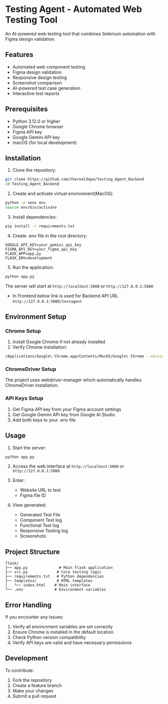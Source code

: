# Testing Agent - Automated Web Testing Tool

An AI-powered web testing tool that combines Selenium automation with Figma design validation.

## Features

- Automated web component testing
- Figma design validation
- Responsive design testing
- Screenshot comparison
- AI-powered test case generation
- Interactive test reports

## Prerequisites

- Python 3.12.0 or higher
- Google Chrome browser
- Figma API key
- Google Gemini API key
- macOS (for local development)

## Installation

1. Clone the repository:
```bash
git clone https://github.com/therealdope/Testing_Agent_Backend
cd Testing_Agent_Backend
```

2. Create and activate virtual environment(MacOS):
```bash
python -m venv env
source env/bin/activate
```

3. Install dependencies:
```bash
pip install -r requirements.txt
```

4. Create .env file in the root directory:
```plaintext
GOOGLE_API_KEY=your_gemini_api_key
FIGMA_API_KEY=your_figma_api_key
FLASK_APP=app.py
FLASK_ENV=development
```

5. Run the application:
```bash
python app.py
```

The server will start at
 `http://localhost:5000`
or 
`http://127.0.0.1:5000`
 - In Frontend below link is used for Backend API URL `http://127.0.0.1:5000/testagent`

## Environment Setup

### Chrome Setup
1. Install Google Chrome if not already installed
2. Verify Chrome installation:
```bash
/Applications/Google\ Chrome.app/Contents/MacOS/Google\ Chrome --version
```

### ChromeDriver Setup
The project uses webdriver-manager which automatically handles ChromeDriver installation.

### API Keys Setup
1. Get Figma API key from your Figma account settings
2. Get Google Gemini API key from Google AI Studio
3. Add both keys to your .env file

## Usage

1. Start the server:
```bash
python app.py
```

2. Access the web interface at
`http://localhost:5000`
or
`http://127.0.0.1:5000`

3. Enter:
   - Website URL to test
   - Figma file ID

4. View generated:
   - Generated Test File
   - Component Test log
   - Functional Test log
   - Responsive Testing log
   - Screenshots

## Project Structure

```
flask/
├── app.py              # Main Flask application
├── src.py             # Core testing logic
├── requirements.txt   # Python dependencies
├── templates/         # HTML templates
│   └── index.html    # Main interface
└── .env              # Environment variables
```

## Error Handling

If you encounter any issues:

1. Verify all environment variables are set correctly
2. Ensure Chrome is installed in the default location
3. Check Python version compatibility
4. Verify API keys are valid and have necessary permissions

## Development

To contribute:

1. Fork the repository
2. Create a feature branch
3. Make your changes
4. Submit a pull request
